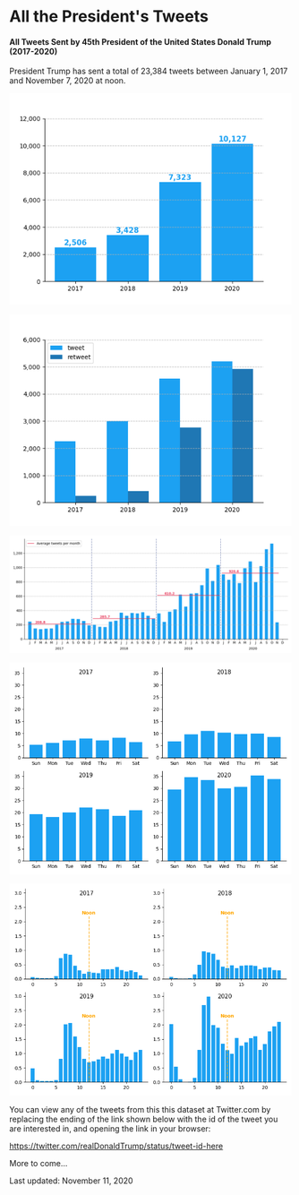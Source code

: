 # All the President's Tweets #

#### All Tweets Sent by 45th President of the United States Donald Trump (2017-2020) #### 

President Trump has sent a total of 23,384 tweets between January 1, 2017 and November 7, 2020 at noon. 

![Tweets by year][plt1]

![Tweets vs retweets][plt2]

![Tweets by month][plt3]

![Tweets by day of week][plt4]

![Tweets by time of day][plt5]

You can view any of the tweets from this this dataset at Twitter.com by replacing the ending of the link shown below with the id of the tweet you are interested in, and opening the link in your browser:

https://twitter.com/realDonaldTrump/status/tweet-id-here

More to come...

Last updated: November 11, 2020

[plt1]: images/plt_01.png
[plt2]: images/plt_02.png
[plt3]: images/plt_03.png
[plt4]: images/plt_04.png
[plt5]: images/plt_05.png

